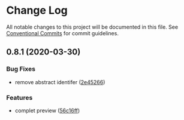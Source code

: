 # Change Log

All notable changes to this project will be documented in this file.
See [Conventional Commits](https://conventionalcommits.org) for commit guidelines.

## 0.8.1 (2020-03-30)


### Bug Fixes

* remove abstract identifer ([2e45266](https://gitlab.alibaba-inc.com/ali-lowcode/ali-lowcode-engine/commit/2e4526667d563dccb85b9e3c60d862500f308915))


### Features

* complet preview ([56c16ff](https://gitlab.alibaba-inc.com/ali-lowcode/ali-lowcode-engine/commit/56c16ffa5c39c2d01abd9cfa90fea49a4539da1d))
